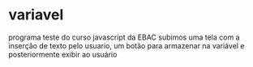 # variavel
programa teste do curso javascript da EBAC
subimos uma tela com a inserção de texto pelo usuario, um botão para armazenar na variável e posteriormente exibir ao usuário
